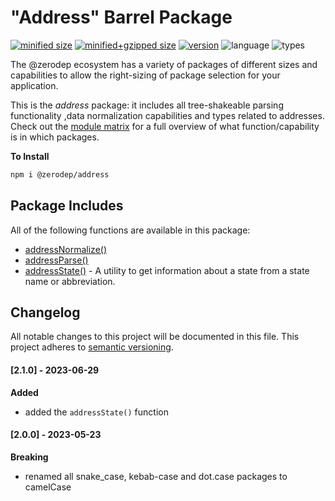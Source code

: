 # "Address" Barrel Package

[![minified size](https://img.shields.io/bundlephobia/min/@zerodep/address?style=flat-square&color=blue)](https://bundlephobia.com/package/@zerodep/address)
[![minified+gzipped size](https://img.shields.io/bundlephobia/minzip/@zerodep/address?style=flat-square&color=blue)](https://bundlephobia.com/package/@zerodep/address)
[![version](https://img.shields.io/npm/v/@zerodep/address?style=flat-square&color=blue)](https://www.npmjs.com/package/@zerodep/address)
![language](https://img.shields.io/github/languages/top/cdepage/zerodep?style=flat-square)
![types](https://img.shields.io/badge/types-included-blue?style=flat-square)

The @zerodep ecosystem has a variety of packages of different sizes and capabilities to allow the right-sizing of package selection for your application.

This is the _address_ package: it includes all tree-shakeable parsing functionality ,data normalization capabilities and types related to addresses.  Check out the [module matrix](/) for a full overview of what function/capability is in which packages.

**To Install**

```bash
npm i @zerodep/address
```

## Package Includes

All of the following functions are available in this package:

- [addressNormalize()](address/normalize.md)
- [addressParse()](address/parse.md)
- [addressState()](address/state.md) - A utility to get information about a state from a state name or abbreviation.


## Changelog

All notable changes to this project will be documented in this file. This project adheres to [semantic versioning](https://semver.org/spec/v2.0.0.html).

#### [2.1.0] - 2023-06-29

**Added**

- added the `addressState()` function

#### [2.0.0] - 2023-05-23

**Breaking**

- renamed all snake_case, kebab-case and dot.case packages to camelCase
